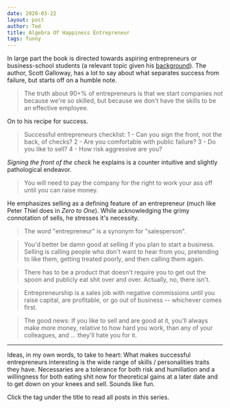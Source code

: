 ```yaml
---
date: 2020-03-22
layout: post
author: Ted
title: Algebra Of Happiness Entrepreneur
tags: funny
---
```

In large part the book is directed towards aspiring entrepreneurs or business-school students (a relevant topic given his [background](https://tedslocum.com/daily/2020/03/21/Algebra-Of-Happiness-Intro)). The author, Scott Galloway, has a lot to say about what separates success from failure, but starts off on a humble note.  

> The truth about 90+% of entrepreneurs is that we start companies not because we're so skilled, but because we don't have the skills to be an effective employee.

On to his recipe for success.

> Successful entrepreneurs checklist: 1 - Can you sign the front, not the back, of checks? 2 - Are you comfortable with public failure? 3 - Do you like to sell? 4 - How risk aggressive are you?

_Signing the front of the check_ he explains is a counter intuitive and slightly pathological endeavor.

> You will need to pay the company for the right to work your ass off until you can raise money.

He emphasizes selling as a defining feature of an entrepreneur (much like Peter Thiel does in _Zero to One_). While acknowledging the grimy connotation of sells, he stresses it's necessity.  

> The word "entrepreneur" is a synonym for "salesperson".

> You'd better be damn good at selling if you plan to start a business. Selling is calling people who don't want to hear from you, pretending to like them, getting treated poorly, and then calling them again.

> There has to be a product that doesn't require you to get out the spoon and publicly eat shit over and over. Actually, no, there isn't.

> Entrepreneurship is a sales job with negative commissions until you raise capital, are profitable, or go out of business -- whichever comes first.

> The good news: If you like to sell and are good at it, you'll always make more money, relative to how hard you work, than any of your colleagues, and ... they'll hate you for it.

<hr />

Ideas, in my own words, to take to heart: What makes successful entrepreneurs interesting is the wide range of skills / personalities traits they have. Necessaries are a tolerance for both risk and humiliation and a willingness for both eating shit now for theoretical gains at a later date and to get down on your knees and sell. Sounds like fun.

Click the tag under the title to read all posts in this series.
